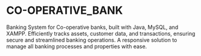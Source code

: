 # CO-OPERATIVE_BANK
Banking System for Co-operative banks, built with Java, MySQL, and XAMPP. Efficiently tracks assets, customer data, and transactions, ensuring secure and streamlined banking operations. A responsive solution to manage all banking processes and properties with ease.
